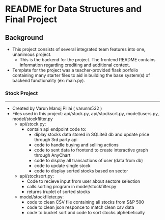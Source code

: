 # README for Data Structures and Final Project

## Background

- This project consists of several integrated team features into one, unanimous project.
  - This is the backend for the project. The frontend README contains information regarding crediting and additional context.
- Template for the project was a teacher-provided flask porfolio containing many starter files to aid in building the base system(s) of backend functionality (ex: main.py).

###  Stock Project 
---
- Created by Varun Manoj Pillai ( varunm532 )
- Files used in this project: api/stock.py, api/stocksort.py, model/users.py, model/stockfilter.py
  - api/stock.py:
      - contain api endpoint code to:
          - diplay stocks data stored in SQLite3 db and update price through 3rd party api
          - code to handle buying and selling actions
          - code to sent data to frontend to create interactive graph through AnyChart
          - code to display all transactions of user (data from db)
          - code to update single stock
          - code to display sorted stocks based on sector
  - api/stocksort.py:
      - Code to recieve input from user about sectore selection
      - calls sorting program in model/stockfilter.py
      - returns truplet of sorted stocks
  - model/stockfileter.py:
      - code to clean CSV file containing all stocks from S&P 500
      - code to clean json responce to match clean csv data
      - code to bucket sort and code to sort stocks alphebetically   
